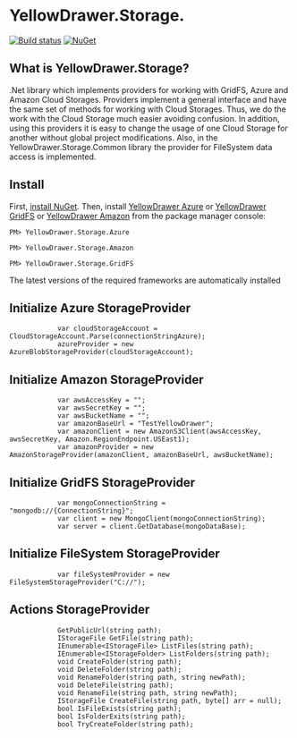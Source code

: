 # YellowDrawer.Storage.


[![Build status](https://ci.appveyor.com/api/projects/status/t76g9ja3s5a3ex1q?svg=true)](https://ci.appveyor.com/project/AlexeyKharchenko/yellowdrawer) [![NuGet](https://img.shields.io/nuget/v/YellowDrawer.Storage.Common.svg)](https://www.nuget.org/packages/YellowDrawer.Storage.Common/) 

## What is YellowDrawer.Storage?

.Net library which implements providers for working with GridFS, Azure and Amazon Cloud Storages. Providers implement a general interface and have the same set of methods for working with Cloud Storages. Thus, we do the work with the Cloud Storage much easier avoiding confusion.
In addition, using this providers it is easy to change the usage of one Cloud Storage for another without global project modifications.
Also, in the YellowDrawer.Storage.Common library the provider for FileSystem data access is implemented.

## Install

First, [install NuGet](http://docs.nuget.org/docs/start-here/installing-nuget). Then, install [YellowDrawer Azure](https://www.nuget.org/packages/YellowDrawer.Storage.Azure/) or [YellowDrawer GridFS](https://www.nuget.org/packages/YellowDrawer.Storage.GridFS/) or [YellowDrawer Amazon](https://www.nuget.org/packages/YellowDrawer.Storage.Amazon/) from the package manager console:

```
PM> YellowDrawer.Storage.Azure
```

```
PM> YellowDrawer.Storage.Amazon
```

```
PM> YellowDrawer.Storage.GridFS
```

The latest versions of the required frameworks are automatically installed 

## Initialize Azure StorageProvider

~~~~~~~~~~~~~~~~~~~~~~~~~~~~~~~~~~~~~~~~~~~~~~~~~~~~~~~~~~~~~~~~~~~~~~~~~~~~~~~~
			var cloudStorageAccount = CloudStorageAccount.Parse(connectionStringAzure);
			azureProvider = new AzureBlobStorageProvider(cloudStorageAccount);
~~~~~~~~~~~~~~~~~~~~~~~~~~~~~~~~~~~~~~~~~~~~~~~~~~~~~~~~~~~~~~~~~~~~~~~~~~~~~~~~

## Initialize Amazon StorageProvider

~~~~~~~~~~~~~~~~~~~~~~~~~~~~~~~~~~~~~~~~~~~~~~~~~~~~~~~~~~~~~~~~~~~~~~~~~~~~~~~~
			var awsAccessKey = "";
			var awsSecretKey = "";
			var awsBucketName = "";
			var amazonBaseUrl = "TestYellowDrawer";
			var amazonClient = new AmazonS3Client(awsAccessKey, awsSecretKey, Amazon.RegionEndpoint.USEast1);
			var amazonProvider = new AmazonStorageProvider(amazonClient, amazonBaseUrl, awsBucketName);
~~~~~~~~~~~~~~~~~~~~~~~~~~~~~~~~~~~~~~~~~~~~~~~~~~~~~~~~~~~~~~~~~~~~~~~~~~~~~~~~

## Initialize GridFS StorageProvider

~~~~~~~~~~~~~~~~~~~~~~~~~~~~~~~~~~~~~~~~~~~~~~~~~~~~~~~~~~~~~~~~~~~~~~~~~~~~~~~~
			var mongoConnectionString = "mongodb://{ConnectionString}";
			var client = new MongoClient(mongoConnectionString);
			var server = client.GetDatabase(mongoDataBase);
~~~~~~~~~~~~~~~~~~~~~~~~~~~~~~~~~~~~~~~~~~~~~~~~~~~~~~~~~~~~~~~~~~~~~~~~~~~~~~~~

## Initialize FileSystem StorageProvider

~~~~~~~~~~~~~~~~~~~~~~~~~~~~~~~~~~~~~~~~~~~~~~~~~~~~~~~~~~~~~~~~~~~~~~~~~~~~~~~~
			var fileSystemProvider = new FileSystemStorageProvider("C://");
~~~~~~~~~~~~~~~~~~~~~~~~~~~~~~~~~~~~~~~~~~~~~~~~~~~~~~~~~~~~~~~~~~~~~~~~~~~~~~~~


## Actions StorageProvider
~~~~~~~~~~~~~~~~~~~~~~~~~~~~~~~~~~~~~~~~~~~~~~~~~~~~~~~~~~~~~~~~~~~~~~~~~~~~~~~~
			GetPublicUrl(string path);
			IStorageFile GetFile(string path);
			IEnumerable<IStorageFile> ListFiles(string path);
			IEnumerable<IStorageFolder> ListFolders(string path);
			void CreateFolder(string path);
			void DeleteFolder(string path);
			void RenameFolder(string path, string newPath);
			void DeleteFile(string path);
			void RenameFile(string path, string newPath);
			IStorageFile CreateFile(string path, byte[] arr = null);
			bool IsFileExists(string path);
			bool IsFolderExits(string path);
			bool TryCreateFolder(string path);
~~~~~~~~~~~~~~~~~~~~~~~~~~~~~~~~~~~~~~~~~~~~~~~~~~~~~~~~~~~~~~~~~~~~~~~~~~~~~~~~